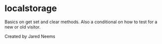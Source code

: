 # localstorage

Basics on get set and clear methods. 
Also a conditional on how to test for a new or old visitor.  

Created by Jared Neems
